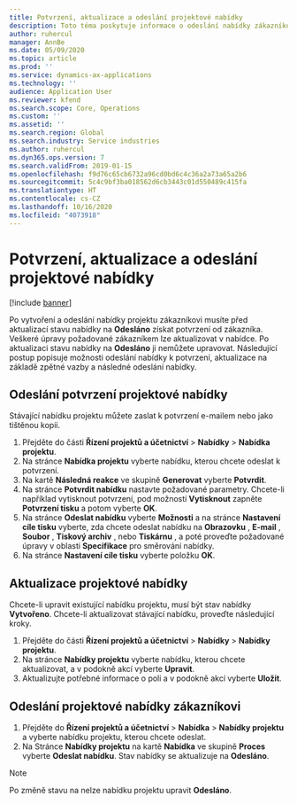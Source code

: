```yaml
---
title: Potvrzení, aktualizace a odeslání projektové nabídky
description: Toto téma poskytuje informace o odeslání nabídky zákazníkovi k potvrzení, úprav na základě zpětné vazby a následném opětovném odeslání nabídky.
author: ruhercul
manager: AnnBe
ms.date: 05/09/2020
ms.topic: article
ms.prod: ''
ms.service: dynamics-ax-applications
ms.technology: ''
audience: Application User
ms.reviewer: kfend
ms.search.scope: Core, Operations
ms.custom: ''
ms.assetid: ''
ms.search.region: Global
ms.search.industry: Service industries
ms.author: ruhercul
ms.dyn365.ops.version: 7
ms.search.validFrom: 2019-01-15
ms.openlocfilehash: f9d76c65cb6732a96cd0bd6c4c36a2a73a65a2b6
ms.sourcegitcommit: 5c4c9bf3ba018562d6cb3443c01d550489c415fa
ms.translationtype: HT
ms.contentlocale: cs-CZ
ms.lasthandoff: 10/16/2020
ms.locfileid: "4073918"
---
```

# <a name="confirm-update-and-send-a-project-quotation"></a>Potvrzení, aktualizace a odeslání projektové nabídky

[!include [banner](../includes/banner.md)]

Po vytvoření a odeslání nabídky projektu zákazníkovi musíte před aktualizací stavu nabídky na **Odesláno** získat potvrzení od zákazníka. Veškeré úpravy požadované zákazníkem lze aktualizovat v nabídce. Po aktualizaci stavu nabídky na **Odesláno** ji nemůžete upravovat. Následující postup popisuje možnosti odeslání nabídky k potvrzení, aktualizace na základě zpětné vazby a následné odeslání nabídky.

## <a name="send-a-project-quotation-confirmation"></a>Odeslání potvrzení projektové nabídky  

Stávající nabídku projektu můžete zaslat k potvrzení e-mailem nebo jako tištěnou kopii. 

1. Přejděte do části **Řízení projektů a účetnictví** > **Nabídky** > **Nabídka projektu**. 
2. Na stránce **Nabídka projektu** vyberte nabídku, kterou chcete odeslat k potvrzení. 
3. Na kartě **Následná reakce** ve skupině **Generovat** vyberte **Potvrdit**. 
4. Na stránce **Potvrdit nabídku** nastavte požadované parametry. Chcete-li například vytisknout potvrzení, pod možností **Vytisknout** zapněte **Potvrzení tisku** a potom vyberte **OK**.
5. Na stránce **Odeslat nabídku** vyberte **Možnosti** a na stránce **Nastavení cíle tisku** vyberte, zda chcete odeslat nabídku na **Obrazovku** , **E-mail** , **Soubor** , **Tiskový archiv** , nebo **Tiskárnu** , a poté proveďte požadované úpravy v oblasti **Specifikace** pro směrování nabídky.
6. Na stránce **Nastavení cíle tisku** vyberte položku **OK**.  

## <a name="update-a-project-quotation"></a>Aktualizace projektové nabídky

Chcete-li upravit existující nabídku projektu, musí být stav nabídky **Vytvořeno**. Chcete-li aktualizovat stávající nabídku, proveďte následující kroky. 

1. Přejděte do části **Řízení projektů a účetnictví** > **Nabídky** > **Nabídky projektu**.
2. Na stránce **Nabídky projektu** vyberte nabídku, kterou chcete aktualizovat, a v podokně akcí vyberte **Upravit**.
3. Aktualizujte potřebné informace o poli a v podokně akcí vyberte **Uložit**.  

## <a name="send-a-project-quotation-to-a-customer"></a>Odeslání projektové nabídky zákazníkovi 

1. Přejděte do **Řízení projektů a účetnictví** > **Nabídka** > **Nabídky projektu** a vyberte nabídku projektu, kterou chcete odeslat.
2. Na Stránce **Nabídky projektu** na kartě **Nabídka** ve skupině **Proces** vyberte **Odeslat nabídku**. Stav nabídky se aktualizuje na **Odesláno**.

> [!NOTE]
> Po změně stavu na nelze nabídku projektu upravit **Odesláno**.
